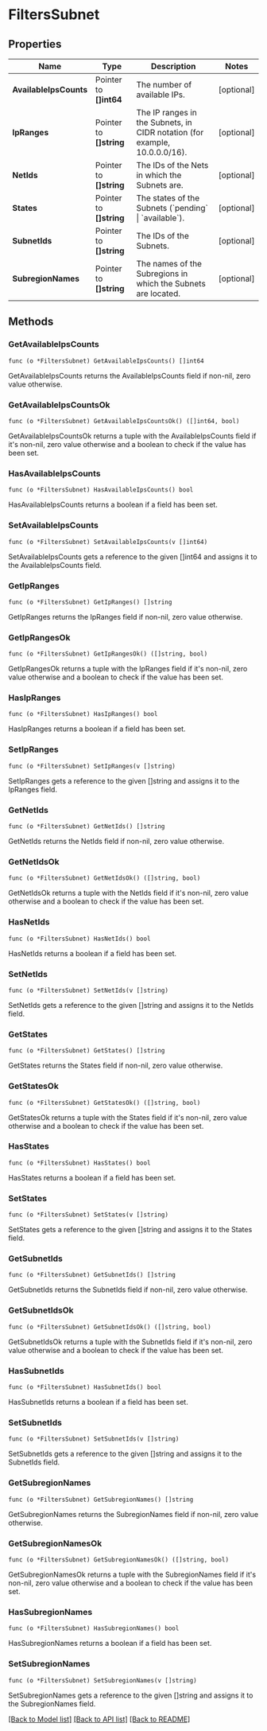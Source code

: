 # FiltersSubnet

## Properties

Name | Type | Description | Notes
------------ | ------------- | ------------- | -------------
**AvailableIpsCounts** | Pointer to **[]int64** | The number of available IPs. | [optional] 
**IpRanges** | Pointer to **[]string** | The IP ranges in the Subnets, in CIDR notation (for example, 10.0.0.0/16). | [optional] 
**NetIds** | Pointer to **[]string** | The IDs of the Nets in which the Subnets are. | [optional] 
**States** | Pointer to **[]string** | The states of the Subnets (&#x60;pending&#x60; \\| &#x60;available&#x60;). | [optional] 
**SubnetIds** | Pointer to **[]string** | The IDs of the Subnets. | [optional] 
**SubregionNames** | Pointer to **[]string** | The names of the Subregions in which the Subnets are located. | [optional] 

## Methods

### GetAvailableIpsCounts

`func (o *FiltersSubnet) GetAvailableIpsCounts() []int64`

GetAvailableIpsCounts returns the AvailableIpsCounts field if non-nil, zero value otherwise.

### GetAvailableIpsCountsOk

`func (o *FiltersSubnet) GetAvailableIpsCountsOk() ([]int64, bool)`

GetAvailableIpsCountsOk returns a tuple with the AvailableIpsCounts field if it's non-nil, zero value otherwise
and a boolean to check if the value has been set.

### HasAvailableIpsCounts

`func (o *FiltersSubnet) HasAvailableIpsCounts() bool`

HasAvailableIpsCounts returns a boolean if a field has been set.

### SetAvailableIpsCounts

`func (o *FiltersSubnet) SetAvailableIpsCounts(v []int64)`

SetAvailableIpsCounts gets a reference to the given []int64 and assigns it to the AvailableIpsCounts field.

### GetIpRanges

`func (o *FiltersSubnet) GetIpRanges() []string`

GetIpRanges returns the IpRanges field if non-nil, zero value otherwise.

### GetIpRangesOk

`func (o *FiltersSubnet) GetIpRangesOk() ([]string, bool)`

GetIpRangesOk returns a tuple with the IpRanges field if it's non-nil, zero value otherwise
and a boolean to check if the value has been set.

### HasIpRanges

`func (o *FiltersSubnet) HasIpRanges() bool`

HasIpRanges returns a boolean if a field has been set.

### SetIpRanges

`func (o *FiltersSubnet) SetIpRanges(v []string)`

SetIpRanges gets a reference to the given []string and assigns it to the IpRanges field.

### GetNetIds

`func (o *FiltersSubnet) GetNetIds() []string`

GetNetIds returns the NetIds field if non-nil, zero value otherwise.

### GetNetIdsOk

`func (o *FiltersSubnet) GetNetIdsOk() ([]string, bool)`

GetNetIdsOk returns a tuple with the NetIds field if it's non-nil, zero value otherwise
and a boolean to check if the value has been set.

### HasNetIds

`func (o *FiltersSubnet) HasNetIds() bool`

HasNetIds returns a boolean if a field has been set.

### SetNetIds

`func (o *FiltersSubnet) SetNetIds(v []string)`

SetNetIds gets a reference to the given []string and assigns it to the NetIds field.

### GetStates

`func (o *FiltersSubnet) GetStates() []string`

GetStates returns the States field if non-nil, zero value otherwise.

### GetStatesOk

`func (o *FiltersSubnet) GetStatesOk() ([]string, bool)`

GetStatesOk returns a tuple with the States field if it's non-nil, zero value otherwise
and a boolean to check if the value has been set.

### HasStates

`func (o *FiltersSubnet) HasStates() bool`

HasStates returns a boolean if a field has been set.

### SetStates

`func (o *FiltersSubnet) SetStates(v []string)`

SetStates gets a reference to the given []string and assigns it to the States field.

### GetSubnetIds

`func (o *FiltersSubnet) GetSubnetIds() []string`

GetSubnetIds returns the SubnetIds field if non-nil, zero value otherwise.

### GetSubnetIdsOk

`func (o *FiltersSubnet) GetSubnetIdsOk() ([]string, bool)`

GetSubnetIdsOk returns a tuple with the SubnetIds field if it's non-nil, zero value otherwise
and a boolean to check if the value has been set.

### HasSubnetIds

`func (o *FiltersSubnet) HasSubnetIds() bool`

HasSubnetIds returns a boolean if a field has been set.

### SetSubnetIds

`func (o *FiltersSubnet) SetSubnetIds(v []string)`

SetSubnetIds gets a reference to the given []string and assigns it to the SubnetIds field.

### GetSubregionNames

`func (o *FiltersSubnet) GetSubregionNames() []string`

GetSubregionNames returns the SubregionNames field if non-nil, zero value otherwise.

### GetSubregionNamesOk

`func (o *FiltersSubnet) GetSubregionNamesOk() ([]string, bool)`

GetSubregionNamesOk returns a tuple with the SubregionNames field if it's non-nil, zero value otherwise
and a boolean to check if the value has been set.

### HasSubregionNames

`func (o *FiltersSubnet) HasSubregionNames() bool`

HasSubregionNames returns a boolean if a field has been set.

### SetSubregionNames

`func (o *FiltersSubnet) SetSubregionNames(v []string)`

SetSubregionNames gets a reference to the given []string and assigns it to the SubregionNames field.


[[Back to Model list]](../README.md#documentation-for-models) [[Back to API list]](../README.md#documentation-for-api-endpoints) [[Back to README]](../README.md)


